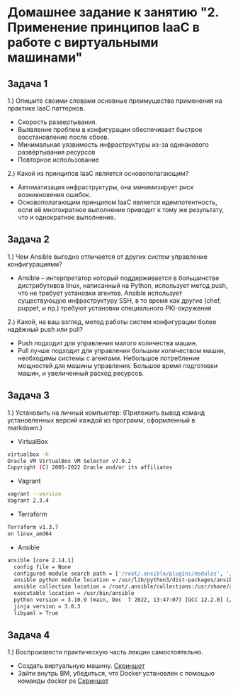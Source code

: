 # Домашнее задание к занятию "2. Применение принципов IaaC в работе с виртуальными машинами"
## Задача 1

1.)	Опишите своими словами основные преимущества применения на практике IaaC паттернов.
- Скорость развертывания.
- Выявление проблем в конфигурации обеспечивает быстрое восстановление после сбоев.
- Минимальная уязвимость инфраструктуры из-за одинакового развёртывания ресурсов
- Повторное использование

2.)	Какой из принципов IaaC является основополагающим?
- Автоматизация инфраструктуры, она минимизирует риск возникновения ошибок.
- Основополагающим принципом IaaC является идемпотентность, если её многократное выполнение приводит к тому же результату, что и однократное выполнение.

## Задача 2
1.)	Чем Ansible выгодно отличается от других систем управление конфигурациями?
- Ansible – интерпретатор который поддерживается в большинстве дистрибутивов linux, написанный на Python, использует метод push, что не требует установки агентов. Ansible использует существующую инфраструктуру SSH, в то время как другие (chef, puppet, и пр.) требуют установки специального PKI-окружения

2.)  Какой, на ваш взгляд, метод работы систем конфигурации более надёжный push или pull?
- Push подходит для управления малого количества машин.
- Pull лучше подходит для управления большим количеством машин, необходимы системы с агентами. Небольшое потребление мощностей для машины управления. Большое время подготовки машин, и увеличенный расход ресурсов.  

## Задача 3
1.) Установить на личный компьютер:
 (Приложить вывод команд установленных версий каждой из программ, оформленный в markdown.)
- VirtualBox
```sh
virtualbox -h
Oracle VM VirtualBox VM Selector v7.0.2
Copyright (C) 2005-2022 Oracle and/or its affiliates
```
- Vagrant
```sh
vagrant --version
Vagrant 2.3.4
```
- Terraform
```sh
Terraform v1.3.7
on linux_amd64
```
- Ansible
```sh
ansible [core 2.14.1]
  config file = None
  configured module search path = ['/root/.ansible/plugins/modules', '/usr/share/ansible/plugins/modules']
  ansible python module location = /usr/lib/python3/dist-packages/ansible
  ansible collection location = /root/.ansible/collections:/usr/share/ansible/collections
  executable location = /usr/bin/ansible
  python version = 3.10.9 (main, Dec  7 2022, 13:47:07) [GCC 12.2.0] (/usr/bin/python3)
  jinja version = 3.0.3
  libyaml = True
```

## Задача 4
1.)  Воспроизвести практическую часть лекции самостоятельно.
- Создать виртуальную машину.
[Скриншот](https://github.com/Firewal7/devops-netology/blob/main/image/05-virt-02-iaac-1.jpg)
- Зайти внутрь ВМ, убедиться, что Docker установлен с помощью команды
docker ps
[Скриншот](https://github.com/Firewal7/devops-netology/blob/main/image/05-virt-02-iaac-2.jpg)
